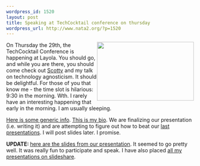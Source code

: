 ```yaml
--- 
wordpress_id: 1520
layout: post
title: Speaking at TechCocktail conference on thursday
wordpress_url: http://www.nata2.org/?p=1520
---
```

<img class="alignright" style="float: right;" src="http://techcocktail.com/home/wp-content/themes/revolution-20/images/logo.gif" alt="" width="260" height="158" />On Thursday the 29th, the TechCocktail Conference is happening at Layola. You should go, and while you are there, you should come check out <a href="http://morefishthanman.com">Scottv</a> and my talk on technology agnosticism. It should be delightful. For those of you that know me - the time slot is hilarious: 9:30 in the morning. Wth. I rarely have an interesting happening that early in the morning. I am usually sleeping.

<a href="http://techcocktail.com/home/tech-cocktail-conference/">Here is some generic info</a>. <a href="http://techcocktail.com/home/tech-cocktail-conference/speakers/#HARPERREED">This is my bio</a>. We are finalizing our presentation (i.e. writing it) and are attempting to figure out how to beat our <a href="http://docs.google.com/Presentation?id=dd3wvxq5_43gq3g4x">last presentations</a>. I will post slides later. I promise.

<strong>UPDATE: </strong><a href="http://docs.google.com/Presentation?id=df4n6gb3_98j4bs2mfk">here are the slides from our presentation</a>. It seemed to go pretty well. It was really fun to participate and speak. I have also placed <a href="http://www.slideshare.net/nata2">all my presentations on slideshare</a>.
